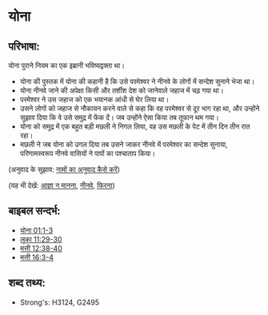 # योना #

## परिभाषा: ##

योना पुराने नियम का एक इब्रानी भविष्यद्वक्ता था।

* योना की पुस्तक में योना की कहानी है कि उसे परमेश्वर ने नीनवे के लोगों में सन्देश सुनाने भेजा था।
* योना नीनवे जाने की अपेक्षा किसी और तर्शीश देश को जानेवाले जहाज में चढ़ गया था।
* परमेश्वर ने उस जहाज को एक भयानक आंधी से घेर लिया था।
* उसने लोगों को जहाज से नौकायन करने वाले से कहा कि वह परमेश्वर से दूर भाग रहा था, और उन्होंने सुझाव दिया कि वे उसे समुद्र में फेंक दें। जब उन्होंने ऐसा किया तब तूफान थम गया।
* योना को समुद्र में एक बहुत बड़ी मछली ने निगल लिया, वह उस मछली के पेट में तीन दिन तीन रात रहा।
* मछली ने जब योना को उगल दिया तब उसने जाकर नीनवे में परमेश्वर का सन्देश सुनाया, परिणामस्वरूप नीनवे वासियों ने पापों का पश्चाताप किया।

(अनुवाद के सुझाव: [नामों का अनुवाद कैसे करें](rc://hi/ta/man/translate/translate-names))

(यह भी देखें: [आज्ञा न मानना](../other/disobey.md), [नीनवे](../names/nineveh.md), [फिरना](../other/turn.md))

## बाइबल सन्दर्भ: ##

* [योना 01:1-3](rc://hi/tn/help/jon/01/01)
* [लूका 11:29-30](rc://hi/tn/help/luk/11/29)
* [मत्ती 12:38-40](rc://hi/tn/help/mat/12/38)
* [मत्ती 16:3-4](rc://hi/tn/help/mat/16/03)

## शब्द तथ्य: ##

* Strong's: H3124, G2495
